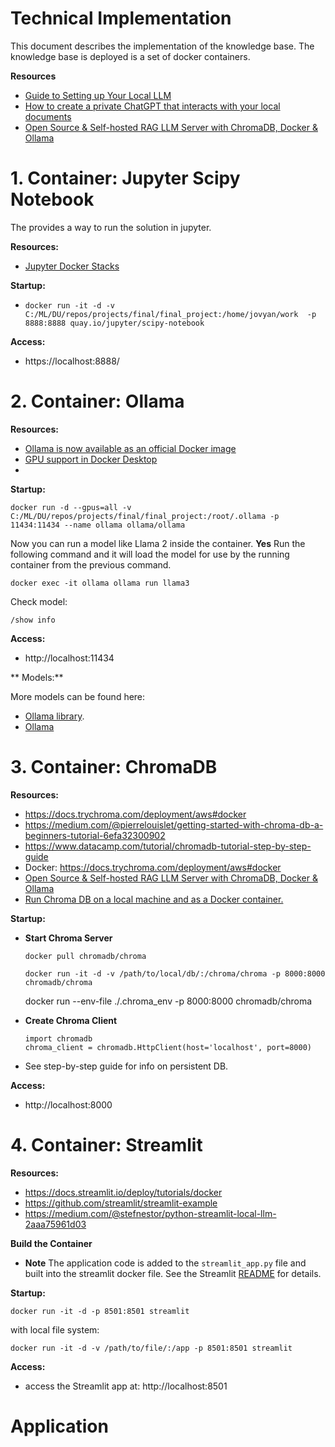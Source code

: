 # Technical Implementation

This document describes the implementation of the knowledge base.  The knowledge base is deployed is a set of docker containers.  

**Resources**
- [Guide to Setting up Your Local LLM](https://medium.com/@marketing_novita.ai/guide-to-setting-up-your-local-llm-cc45b78413e0)
- [How to create a private ChatGPT that interacts with your local documents](https://bdtechtalks.com/2023/06/01/create-privategpt-local-llm/)
- [Open Source & Self-hosted RAG LLM Server with ChromaDB, Docker & Ollama](https://medium.com/@mbrazel/open-source-self-hosted-rag-llm-server-with-chromadb-docker-ollama-7e6c6913da7a)

# 1. Container: Jupyter Scipy Notebook

The provides a way to run the solution in jupyter.  

**Resources:**

- [Jupyter Docker Stacks](https://github.com/jupyter/docker-stacks)

**Startup:**

- `docker run -it -d -v C:/ML/DU/repos/projects/final/final_project:/home/jovyan/work  -p 8888:8888 quay.io/jupyter/scipy-notebook`


**Access:**

- https://localhost:8888/


# 2. Container: Ollama

**Resources:**

- [Ollama is now available as an official Docker image](https://ollama.com/blog/ollama-is-now-available-as-an-official-docker-image)
- [GPU support in Docker Desktop](https://docs.docker.com/desktop/gpu/)
- []()

**Startup:**

`docker run -d --gpus=all -v C:/ML/DU/repos/projects/final/final_project:/root/.ollama -p 11434:11434 --name ollama ollama/ollama`

Now you can run a model like Llama 2 inside the container.  **Yes** Run the following command and it will load the model for use by the running container from the previous command.

`docker exec -it ollama ollama run llama3`

Check model:

`/show info`

**Access:**

- http://localhost:11434

** Models:**

More models can be found here:
- [Ollama library](https://ollama.com/library).
- [Ollama](https://github.com/ollama/ollama?tab=readme-ov-file)

# 3. Container: ChromaDB

**Resources:**
- https://docs.trychroma.com/deployment/aws#docker
- https://medium.com/@pierrelouislet/getting-started-with-chroma-db-a-beginners-tutorial-6efa32300902
- https://www.datacamp.com/tutorial/chromadb-tutorial-step-by-step-guide
- Docker: https://docs.trychroma.com/deployment/aws#docker
- [Open Source & Self-hosted RAG LLM Server with ChromaDB, Docker & Ollama](https://medium.com/@mbrazel/open-source-self-hosted-rag-llm-server-with-chromadb-docker-ollama-7e6c6913da7a)
- [Run Chroma DB on a local machine and as a Docker container.](https://abhishektatachar.medium.com/run-chroma-db-on-a-local-machine-and-as-a-docker-container-a9d4b91d2a97)

**Startup:**

- **Start Chroma Server**

    `docker pull chromadb/chroma`

    `docker run -it -d -v /path/to/local/db/:/chroma/chroma -p 8000:8000 chromadb/chroma`

    <or>

    docker run --env-file ./.chroma_env -p 8000:8000 chromadb/chroma

- **Create Chroma Client**

    ```
    import chromadb
    chroma_client = chromadb.HttpClient(host='localhost', port=8000)
    ```

- See step-by-step guide for info on persistent DB.

**Access:**

- http://localhost:8000


# 4. Container: Streamlit

**Resources:**
- https://docs.streamlit.io/deploy/tutorials/docker
- https://github.com/streamlit/streamlit-example
- https://medium.com/@stefnestor/python-streamlit-local-llm-2aaa75961d03

**Build the Container**

- **Note** The application code is added to the `streamlit_app.py` file and built into the streamlit docker file.  See the Streamlit [README](README.md) for details.

**Startup:**

`docker run -it -d -p 8501:8501 streamlit`

with local file system:

`docker run -it -d -v /path/to/file/:/app -p 8501:8501 streamlit`

**Access:**

- access the Streamlit app at:  http://localhost:8501


# Application